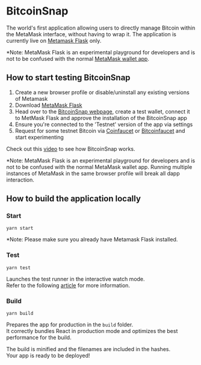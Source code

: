 # BitcoinSnap

The world's first application allowing users to directly manage Bitcoin within the MetaMask interface, without having to wrap it.
The application is currently live on [Metamask Flask](https://metamask.io/flask/) only.

*Note: MetaMask Flask is an experimental playground for developers and is not to be confused with the normal [MetaMask wallet app](https://metamask.io/).

## How to start testing BitcoinSnap

1. Create a new browser profile or disable/uninstall any existing versions of Metamask
2. Download [MetaMask Flask](https://metamask.io/flask/)
3. Head over to the [BitcoinSnap webpage](https://btc.justsnap.io), create a test wallet, connect it to MetMask Flask and approve the installation of the BitcoinSnap app 
4. Ensure you're connected to the 'Testnet' version of the app via settings
5. Request for some testnet Bitcoin via [Coinfaucet](https://coinfaucet.eu/en/btc-testnet/) or [Bitcoinfaucet](https://bitcoinfaucet.uo1.net/) and start experimenting


Check out this [video](https://www.youtube.com/watch?v=9B-nnnaFq0o) to see how BitcoinSnap works.

*Note: MetaMask Flask is an experimental playground for developers and is not to be confused with the normal MetaMask wallet app. Running multiple instances of MetaMask in the same browser profile will break all dapp interaction. 

## How to build the application locally

### Start

```
yarn start
```

*Note: Please make sure you already have Metamask Flask installed.


### Test

```
yarn test
```

Launches the test runner in the interactive watch mode.\
Refer to the following [article](https://facebook.github.io/create-react-app/docs/running-tests) for more information.

### Build

```
yarn build
```

Prepares the app for production in the `build` folder.\
It correctly bundles React in production mode and optimizes the best performance for the build.

The build is minified and the filenames are included in the hashes.\
Your app is ready to be deployed!
